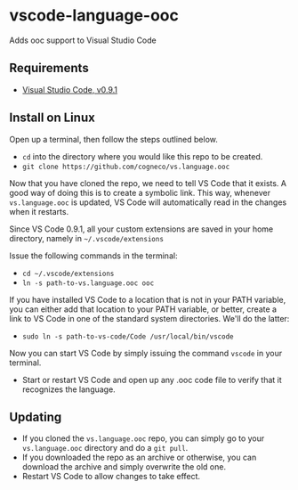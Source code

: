 # vscode-language-ooc
Adds ooc support to Visual Studio Code

## Requirements
* [Visual Studio Code, v0.9.1](https://code.visualstudio.com/Download)

## Install on Linux
Open up a terminal, then follow the steps outlined below.
* ```cd``` into the directory where you would like this repo to be created.
* ```git clone https://github.com/cogneco/vs.language.ooc```

Now that you have cloned the repo, we need to tell VS Code that it exists. A good way of doing this is
to create a symbolic link. This way, whenever ```vs.language.ooc``` is updated, VS Code will automatically
read in the changes when it restarts.

Since VS Code 0.9.1, all your custom extensions are saved in your home directory,
namely in ```~/.vscode/extensions```

Issue the following commands in the terminal:
* ```cd ~/.vscode/extensions```
* ```ln -s path-to-vs.language.ooc ooc```

If you have installed VS Code to a location that is not in your PATH variable, you can either add that location
to your PATH variable, or better, create a link to VS Code in one of the standard system directories.
We'll do the latter:

* ```sudo ln -s path-to-vs-code/Code /usr/local/bin/vscode```

Now you can start VS Code by simply issuing the command ```vscode``` in your terminal.

* Start or restart VS Code and open up any .ooc code file to verify that it recognizes the language.

## Updating
* If you cloned the ```vs.language.ooc``` repo, you can simply go to your ```vs.language.ooc``` directory and
do a ```git pull```.
* If you downloaded the repo as an archive or otherwise, you can download the archive and simply overwrite the old one.
* Restart VS Code to allow changes to take effect.
